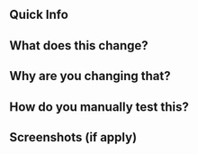 ## Quick Info

## What does this change?

## Why are you changing that?

## How do you manually test this?

## Screenshots (if apply)
